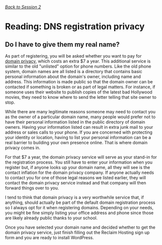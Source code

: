 *[Back to Session 2](./index.html)*

# Reading: DNS registration privacy

## Do I have to give them my real name?

As part of registering, you will be asked whether you want to pay for [domain privacy](http://www.whoisprivacyprotect.com/), which costs an extra $7 a year. This additional service is similar to the old "unlisted" option for phone numbers. Like the old phone system, domain names are all listed is a directory that contains basic personal information about the domain's owner, including name and address. This information is made public so that the domain owner can be contacted if something is broken or as part of legal matters. For instance, if someone uses their website to publish copies of the latest bad Hollywood movies, they need to know where to send the letter telling that site owner to stop. 

While there are many legitimate reasons someone may need to contact you as the owner of a particular domain name, many people would prefer not to have their personal information listed in the public directory of domain owners. Having your information listed can result in extra junk mail to your address or sales calls to your phone. If you are concerned with protecting your identity or location, having to list your personal information can be a real barrier to building your own presence online. That is where domain privacy comes in. 

For that $7 a year, the domain privacy service will serve as your stand-in for the registration process. You still have to enter your information when you register but, if anyone looks up your domain name, all they will see is the contact inflation for the domain privacy company. If anyone actually needs to contact you for one of those legal reasons we listed earlier, they will contact the domain privacy service instead and that company will then forward things over to you. 

I tend to think that domain privacy is a very worthwhile service that, if anything, should actually be part of the default domain registration process so I always opt for it when registering domains. Depending on your needs, you might be fine simply listing your office address and phone since those are likely already public thanks to your school. 

Once you have selected your domain name and decided whether to get the domain privacy service, just finish filling out the Reclaim Hosting sign up form and you are ready to install WordPress.
